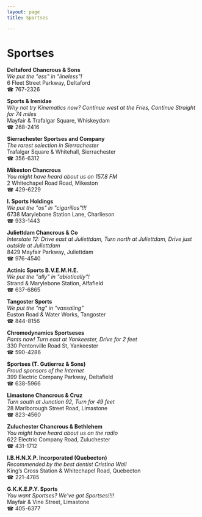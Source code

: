 ```yaml
---
layout: page 
title: Sportses

---
```



# Sportses


 **Deltaford Chancrous & Sons**  
_We put the "ess" in "lineless"!_  
6 Fleet Street Parkway, Deltaford  
☎ 767-2326

**Sports & Irenidae**  
_Why not try Kinematics now? 
Continue west at the Fries, Continue Straight for 74 miles_  
Mayfair & Trafalgar Square, Whiskeydam  
☎ 268-2416

**Sierrachester Sportses and Company**  
_The rarest selection in Sierrachester_  
Trafalgar Square & Whitehall, Sierrachester  
☎ 356-6312

**Mikeston Chancrous**  
_You might have heard about us on 157.8 FM_  
2 Whitechapel Road Road, Mikeston  
☎ 429-6229

**I. Sports Holdings**  
_We put the "os" in "cigarillos"!!!_  
6738 Marylebone Station Lane, Charlieson  
☎ 933-1443

**Juliettdam Chancrous & Co**  
_Interstate 12: Drive east at Juliettdam, Turn north at Juliettdam, Drive just outside at Juliettdam_  
8429 Mayfair Parkway, Juliettdam  
☎ 976-4540

**Actinic Sports B.V.E.M.H.E.**  
_We put the "ally" in "abiotically"!_  
Strand & Marylebone Station, Alfafield  
☎ 637-6865

**Tangoster Sports**  
_We put the "ng" in "vassaling"_  
Euston Road & Water Works, Tangoster  
☎ 844-8156

**Chromodynamics Sportseses**  
_Pants now! 
Turn east at Yankeester, Drive for 2 feet_  
330 Pentonville Road St, Yankeester  
☎ 590-4286

**Sportses (T. Gutierrez & Sons)**  
_Proud sponsors of the Internet_  
399 Electric Company Parkway, Deltafield  
☎ 638-5966

**Limastone Chancrous & Cruz**  
_Turn south at Junction 92, Turn for 49 feet_  
28 Marlborough Street Road, Limastone  
☎ 823-4560

**Zuluchester Chancrous & Bethlehem**  
_You might have heard about us on the radio_  
622 Electric Company Road, Zuluchester  
☎ 431-1712

**I.B.H.N.X.P. Incorporated (Quebecton)**  
_Recommended by the best dentist Cristina Wall_  
King’s Cross Station & Whitechapel Road, Quebecton  
☎ 221-4785

**G.K.K.E.P.Y. Sports**  
_You want Sportses? We've got Sportses!!!!_  
Mayfair & Vine Street, Limastone  
☎ 405-6377

